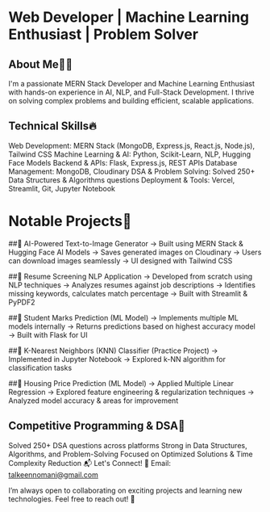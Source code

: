 # Web Developer | Machine Learning Enthusiast | Problem Solver 
## About Me👨‍💻

I'm a passionate MERN Stack Developer and Machine Learning Enthusiast with hands-on experience in AI, NLP, and Full-Stack Development. I thrive on solving complex problems and building efficient, scalable applications.

## Technical Skills🔥
Web Development: MERN Stack (MongoDB, Express.js, React.js, Node.js), Tailwind CSS
Machine Learning & AI: Python, Scikit-Learn, NLP, Hugging Face Models
Backend & APIs: Flask, Express.js, REST APIs
Database Management: MongoDB, Cloudinary
DSA & Problem Solving: Solved 250+ Data Structures & Algorithms questions
Deployment & Tools: Vercel, Streamlit, Git, Jupyter Notebook
# Notable Projects🚀 
##🔹 AI-Powered Text-to-Image Generator
→ Built using MERN Stack & Hugging Face AI Models
→ Saves generated images on Cloudinary
→ Users can download images seamlessly
→ UI designed with Tailwind CSS

##🔹 Resume Screening NLP Application
→ Developed from scratch using NLP techniques
→ Analyzes resumes against job descriptions
→ Identifies missing keywords, calculates match percentage
→ Built with Streamlit & PyPDF2

##🔹 Student Marks Prediction (ML Model)
→ Implements multiple ML models internally
→ Returns predictions based on highest accuracy model
→ Built with Flask for UI

##🔹 K-Nearest Neighbors (KNN) Classifier (Practice Project)
→ Implemented in Jupyter Notebook
→ Explored k-NN algorithm for classification tasks

##🔹 Housing Price Prediction (ML Model)
→ Applied Multiple Linear Regression
→ Explored feature engineering & regularization techniques
→ Analyzed model accuracy & areas for improvement

## Competitive Programming & DSA📌
Solved 250+ DSA questions across platforms
Strong in Data Structures, Algorithms, and Problem-Solving
Focused on Optimized Solutions & Time Complexity Reduction
📬 Let's Connect!
💌 Email: talkeennomani@gmail.com


I’m always open to collaborating on exciting projects and learning new technologies. Feel free to reach out! 🚀



<!---
TalkeenAhmadNomani/TalkeenAhmadNomani is a ✨ special ✨ repository because its `README.md` (this file) appears on your GitHub profile.
You can click the Preview link to take a look at your changes.
--->
